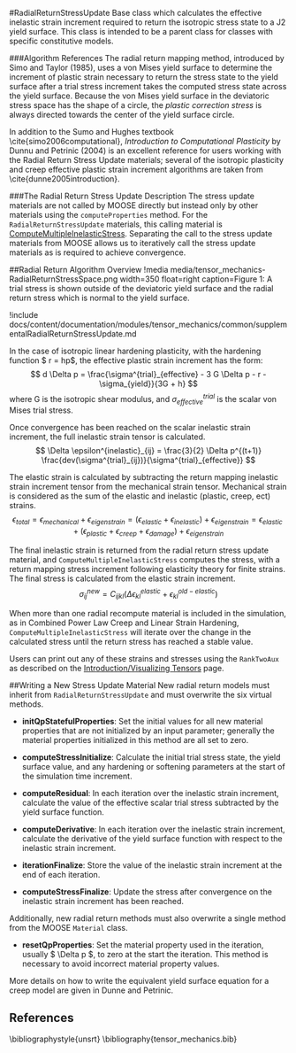 #RadialReturnStressUpdate
Base class which calculates the effective inelastic strain increment required to return the isotropic stress state to a J2 yield surface.  This class is intended to be a parent class for classes with specific constitutive models.


###Algorithm References
The radial return mapping method, introduced by Simo and Taylor (1985), uses a von Mises yield surface to determine the increment of plastic strain necessary to return the stress state to the yield surface after a trial stress increment takes the computed stress state across the yield surface.  Because the von Mises yield surface in the deviatoric stress space has the shape of a circle, the _plastic correction stress_ is always directed towards the center of the yield surface circle.

In addition to the Sumo and Hughes textbook \cite{simo2006computational}, _Introduction to Computational Plasticity_ by Dunnu and Petrinic (2004) is an excellent reference for users working with the Radial Return Stress Update materials; several of the isotropic plasticity and creep effective plastic strain increment algorithms are taken from \cite{dunne2005introduction}.

###The Radial Return Stress Update Description
The stress update materials are not called by MOOSE directly but instead only by other materials using the `computeProperties` method.  For the `RadialReturnStressUpdate` materials, this calling material is [ComputeMultipleInelasticStress](ComputeMultipleInelasticStress.md).  Separating the call to the stress update materials from MOOSE allows us to iteratively call the stress update materials as is required to achieve convergence.

##Radial Return Algorithm Overview
!media media/tensor_mechanics-RadialReturnStressSpace.png width=350 float=right caption=Figure 1: A trial stress is shown outside of the deviatoric yield surface and the radial return stress which is normal to the yield surface.

!include docs/content/documentation/modules/tensor_mechanics/common/supplementalRadialReturnStressUpdate.md

In the case of isotropic linear hardening plasticity, with the hardening function $ r = hp$, the effective plastic strain increment has the form:
$$
 d \Delta p = \frac{\sigma^{trial}_{effective} - 3 G \Delta p - r - \sigma_{yield}}{3G + h}
$$
where G is the isotropic shear modulus, and $\sigma^{trial}_{effective}$ is the scalar von Mises trial stress.

Once convergence has been reached on the scalar inelastic strain increment, the full inelastic strain tensor is calculated.
$$
\Delta \epsilon^{inelastic}_{ij} = \frac{3}{2} \Delta p^{(t+1)} \frac{dev(\sigma^{trial}_{ij})}{\sigma^{trial}_{effective}}
$$

The elastic strain is calculated by subtracting the return mapping inelastic strain increment tensor from the mechanical strain tensor.  Mechanical strain is considered as the sum of the elastic and inelastic (plastic, creep, ect) strains.
$$
\epsilon_{total} = \epsilon_{mechanical} + \epsilon_{eigenstrain}
= \left( \epsilon_{elastic} + \epsilon_{inelastic} \right) + \epsilon_{eigenstrain}
= \epsilon_{elastic} + \left( \epsilon_{plastic} + \epsilon_{creep} + \epsilon_{damage}  \right) + \epsilon_{eigenstrain}
$$

The final inelastic strain is returned from the radial return stress update material, and `ComputeMultipleInelasticStress` computes the stress, with a return mapping stress increment following elasticity theory for finite strains. The final stress is calculated from the elastic strain increment.
$$
\sigma^{new}_{ij} = C_{ijkl} \left( \Delta \epsilon^{elastic}_{kl} + \epsilon^{old-elastic}_{kl} \right)
$$

When more than one radial recompute material is included in the simulation, as in Combined Power Law Creep and Linear Strain Hardening, `ComputeMultipleInelasticStress` will iterate over the change in the calculated stress until the return stress has reached a stable value.

Users can print out any of these strains and stresses using the `RankTwoAux` as described on the
[Introduction/Visualizing Tensors](auto::/introduction/VisualizingTensors) page.

##Writing a New Stress Update Material
New radial return models must inherit from `RadialReturnStressUpdate` and must overwrite the six virtual methods.

  - **initQpStatefulProperties**: Set the initial values for all new material properties that are not initialized by an input parameter; generally the material properties initialized in this method are all set to zero.
  - **computeStressInitialize**: Calculate the initial trial stress state, the yield surface value, and any hardening or softening parameters at the start of the simulation time increment.
  - **computeResidual**: In each iteration over the inelastic strain increment, calculate the value of the effective scalar trial stress subtracted by the yield surface function.
  - **computeDerivative**: In each iteration over the inelastic strain increment, calculate the derivative of the yield surface function with respect to the inelastic strain increment.

  - **iterationFinalize**: Store the value of the inelastic strain increment at the end of each iteration.
  - **computeStressFinalize**: Update the stress after convergence on the inelastic strain increment has been reached.

Additionally, new radial return methods must also overwrite a single method from the MOOSE `Material` class.

  - **resetQpProperties**: Set the material property used in the iteration, usually $ \Delta p $, to zero at the start the iteration.  This method is necessary to avoid incorrect material property values.

More details on how to write the equivalent yield surface equation for a creep model are given in Dunne and Petrinic.

## References
\bibliographystyle{unsrt}
\bibliography{tensor_mechanics.bib}
